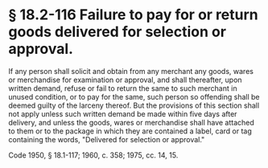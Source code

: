 # § 18.2-116 Failure to pay for or return goods delivered for selection or approval.

<p>If any person shall solicit and obtain from any merchant any goods, wares or merchandise for examination or approval, and shall thereafter, upon written demand, refuse or fail to return the same to such merchant in unused condition, or to pay for the same, such person so offending shall be deemed guilty of the larceny thereof. But the provisions of this section shall not apply unless such written demand be made within five days after delivery, and unless the goods, wares or merchandise shall have attached to them or to the package in which they are contained a label, card or tag containing the words, "Delivered for selection or approval."</p><p>Code 1950, § 18.1-117; 1960, c. 358; 1975, cc. 14, 15.</p>